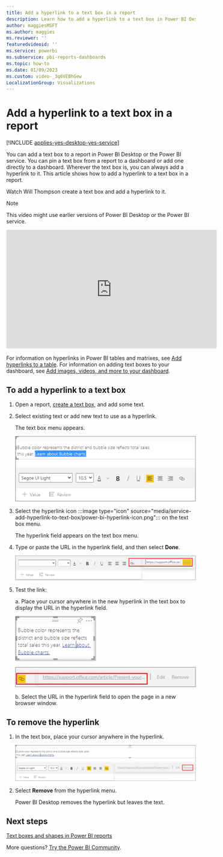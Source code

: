 ```yaml
---
title: Add a hyperlink to a text box in a report
description: Learn how to add a hyperlink to a text box in Power BI Desktop and the Power BI service.
author: maggiesMSFT
ms.author: maggies
ms.reviewer: ''
featuredvideoid: ''
ms.service: powerbi
ms.subservice: pbi-reports-dashboards
ms.topic: how-to
ms.date: 01/09/2023
ms.custom: video-_3q6VEBhGew
LocalizationGroup: Visualizations
---
```

# Add a hyperlink to a text box in a report

[!INCLUDE [applies-yes-desktop-yes-service](../includes/applies-yes-desktop-yes-service.md)]

You can add a text box to a report in Power BI Desktop or the Power BI service. You can pin a text box from a report to a dashboard or add one directly to a dashboard. Wherever the text box is, you can always add a hyperlink to it. This article shows how to add a hyperlink to a text box in a report.

Watch Will Thompson create a text box and add a hyperlink to it.

> [!NOTE]  
> This video might use earlier versions of Power BI Desktop or the Power BI service.

<iframe width="560" height="315" src="https://www.youtube.com/embed/_3q6VEBhGew#t=0m55s" frameborder="0" allowfullscreen></iframe>

For information on hyperlinks in Power BI tables and matrixes, see [Add hyperlinks to a table](power-bi-hyperlinks-in-tables.md). For information on adding text boxes to your dashboard, see [Add images, videos, and more to your dashboard](service-dashboard-add-widget.md).

## To add a hyperlink to a text box

1. Open a report, [create a text box](power-bi-reports-add-text-and-shapes.md), and add some text.
2. Select existing text or add new text to use as a hyperlink.

   The text box menu appears.

   ![Screenshot of a text box with sample text.](media/service-add-hyperlink-to-text-box/power-bi-hyperlink-new.png)
3. Select the hyperlink icon :::image type="icon" source="media/service-add-hyperlink-to-text-box/power-bi-hyperlink-icon.png"::: on the text box menu.

   The hyperlink field appears on the text box menu.

4. Type or paste the URL in the hyperlink field, and then select **Done**.

   ![Screenshot of a text box, highlighting the hyperlink field.](media/service-add-hyperlink-to-text-box/power-bi-add-link.png)
5. Test the link:  

   a. Place your cursor anywhere in the new hyperlink in the text box to display the URL in the hyperlink field.  

      ![Screenshot showing a hyperlink in the text box.](media/service-add-hyperlink-to-text-box/power-bi-test-link.png)

      ![Screenshot of a textbox, highligting a URL in hyperlink field.](media/service-add-hyperlink-to-text-box/power-bi-hyperlink-edit.png)

   b. Select the URL in the hyperlink field to open the page in a new browser window.

## To remove the hyperlink

1. In the text box, place your cursor anywhere in the hyperlink.

     ![Screenshot of a textbox, highlighting Remove.](media/service-add-hyperlink-to-text-box/power-bi-hyperlink-remove.png)
2. Select **Remove** from the hyperlink menu.

   Power BI Desktop removes the hyperlink but leaves the text.

## Next steps

[Text boxes and shapes in Power BI reports](power-bi-reports-add-text-and-shapes.md)

More questions? [Try the Power BI Community](https://community.powerbi.com/).
